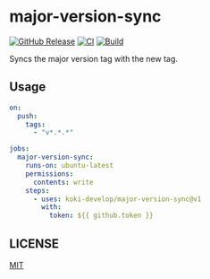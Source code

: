 # major-version-sync

[![GitHub Release](https://img.shields.io/github/v/release/koki-develop/major-version-sync)](https://github.com/koki-develop/major-version-sync/releases/latest)
[![CI](https://img.shields.io/github/actions/workflow/status/koki-develop/major-version-sync/ci.yml?branch=main&logo=github&style=flat&label=ci)](https://github.com/koki-develop/major-version-sync/actions/workflows/ci.yml)
[![Build](https://img.shields.io/github/actions/workflow/status/koki-develop/major-version-sync/build.yml?branch=main&logo=github&style=flat&label=build)](https://github.com/koki-develop/major-version-sync/actions/workflows/build.yml)

Syncs the major version tag with the new tag.

## Usage

```yaml
on:
  push:
    tags:
      - "v*.*.*"

jobs:
  major-version-sync:
    runs-on: ubuntu-latest
    permissions:
      contents: write
    steps:
      - uses: koki-develop/major-version-sync@v1
        with:
          token: ${{ github.token }}
```

## LICENSE

[MIT](./LICENSE)
